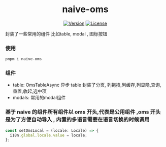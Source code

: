 <div align='center'>
    <h1>naive-oms</h1>
</div>

<p align="center">
  <a href="https://www.npmjs.com/package/naive-oms"><img src="https://img.shields.io/npm/v/naive-oms.svg?sanitize=true" alt="Version"></a>
  <a href="https://www.npmjs.com/package/vue"><img src="https://img.shields.io/npm/l/vue.svg?sanitize=true" alt="License"></a>
  
</p>
封装了一些常用的组件 比如table, modal , 图标按钮

### 使用

```sh
pnpm i naive-oms
```

### 组件

-   table: OmsTableAsync 异步 table 封装了分页, 列拖拽,列缓存,列显隐,查询,重置,收起,选中项
-   modals: 常用的modal组件

### 基于 naive 的组件所有组件以 oms 开头,代表是公用组件 ,oms 开头是为了方便自动导入 , 内置的多语言需要在语言切换的时候调用
```ts
const setOmsLocal = (locale: Locale) => {
  i18n.global.locale.value = locale;
};
```

